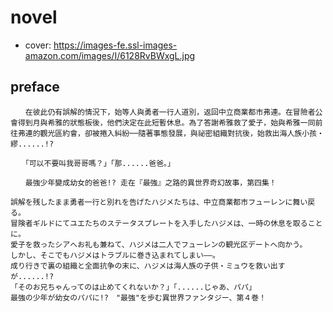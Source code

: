 # novel

- cover: https://images-fe.ssl-images-amazon.com/images/I/6128RvBWxgL.jpg

## preface


```
　　在彼此仍有誤解的情況下，始等人與勇者一行人道別，返回中立商業都市弗連。在冒險者公會得到月與希雅的狀態板後，他們決定在此短暫休息。為了答謝希雅救了愛子，始與希雅一同前往弗連的觀光區約會，卻被捲入糾紛──隨著事態發展，與祕密組織對抗後，始救出海人族小孩‧繆......!?  

　　「可以不要叫我哥哥嗎？」「那......爸爸。」  

　　最強少年變成幼女的爸爸!? 走在『最強』之路的異世界奇幻故事，第四集！

誤解を残したまま勇者一行と別れを告げたハジメたちは、中立商業都市フューレンに舞い戻る。  
冒険者ギルドにてユエたちのステータスプレートを入手したハジメは、一時の休息を取ることに。  
愛子を救ったシアへお礼も兼ねて、ハジメは二人でフューレンの観光区デートへ向かう。  
しかし、そこでもハジメはトラブルに巻き込まれてしまい――。  
成り行きで裏の組織と全面抗争の末に、ハジメは海人族の子供・ミュウを救い出すが......!?  
「そのお兄ちゃんってのは止めてくれないか？」「......じゃあ、パパ」  
最強の少年が幼女のパパに!?　"最強"を歩む異世界ファンタジー、第４巻！
```

